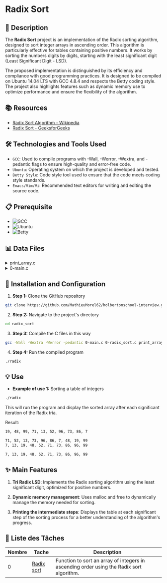 # Radix Sort

## 📝 Description

The **Radix Sort** project is an implementation of the Radix sorting algorithm, designed to sort integer arrays in ascending order. This algorithm is particularly effective for tables containing positive numbers. It works by sorting the numbers digits by digits, starting with the least significant digit (Least Significant Digit - LSD).

The proposed implementation is distinguished by its efficiency and compliance with good programming practices. It is designed to be compiled on Ubuntu 14.04 LTS with GCC 4.8.4 and respects the Betty coding style. The project also highlights features such as dynamic memory use to optimize performance and ensure the flexibility of the algorithm.

## 📚 Resources

- [Radix Sort Algorithm - Wikipedia](https://en.wikipedia.org/wiki/Radix_sort)
- [Radix Sort - GeeksforGeeks](https://www.geeksforgeeks.org/radix-sort/)

## 🛠️ Technologies and Tools Used

- `GCC`: Used to compile programs with -Wall, -Werror, -Wextra, and -pedantic flags to ensure high-quality and error-free code.
- `Ubuntu`: Operating system on which the project is developed and tested.
- `Betty Style`: Code style tool used to ensure that the code meets coding style standards.
- `Emacs/Vim/Vi`: Recommended text editors for writing and editing the source code.

## 📋 Prerequisite

- ![ GCC](https://img.shields.io/badge/gcc-4.8.4-green)
- ![ Ubuntu](https://img.shields.io/badge/Ubuntu-14.04_LTS-orange)
- ![ Betty](https://img.shields.io/badge/Betty-Style-blue)

## 📊 Data Files
<details>
<summary>print_array.c</summary>
<br>

```c
#include <stdlib.h>
#include <stdio.h>

/**
 * print_array - Prints an array of integers
 *
 * @array: The array to be printed
 * @size: Number of elements in @array
 */
void print_array(const int *array, size_t size)
{
    size_t i;

    i = 0;
    while (array && i < size)
    {
        if (i > 0)
            printf(", ");
        printf("%d", array[i]);
        ++i;
    }
    printf("\n");
}
```
</details>
<details>
<summary>0-main.c</summary>
<br>

```c
#include <stdio.h>
#include <stdlib.h>
#include "sort.h"
/**

main - Entry point

Return: Always 0
*/
int main(void)
{
int array[] = {19, 48, 99, 71, 13, 52, 96, 73, 86, 7};
size_t n = sizeof(array) / sizeof(array[0]);

print_array(array, n);
printf("\n");
radix_sort(array, n);
printf("\n");
print_array(array, n);
return (0);
}
```
</details>

## 🚀 Installation and Configuration

1. **Step 1:** Clone the GitHub repository

```sh
git clone https://github.com/MathieuMorel62/holbertonschool-interview.git
```

2. **Step 2:** Navigate to the project's directory

```sh
cd radix_sort
```

3. **Step 3:** Compile the C files in this way

```sh
gcc -Wall -Wextra -Werror -pedantic 0-main.c 0-radix_sort.c print_array.c -o radix
```

4. **Step 4:** Run the compiled program

```sh
./radix
```

## 💡 Use

- **Example of use 1:** Sorting a table of integers

```sh
./radix
```

This will run the program and display the sorted array after each significant iteration of the Radix tria.

Result:

```sh
19, 48, 99, 71, 13, 52, 96, 73, 86, 7

71, 52, 13, 73, 96, 86, 7, 48, 19, 99
7, 13, 19, 48, 52, 71, 73, 86, 96, 99

7, 13, 19, 48, 52, 71, 73, 86, 96, 99
```

## ✨ Main Features

1. **Tri Radix LSD**: Implements the Radix sorting algorithm using the least significant digit, optimized for positive numbers.

2. **Dynamic memory management**: Uses malloc and free to dynamically manage the memory needed for sorting.

3. **Printing the intermediate steps**: Displays the table at each significant step of the sorting process for a better understanding of the algorithm's progress.

## 📝 Liste des Tâches

| Nombre | Tache | Description |
| ------ | ----- | ----------- |
| 0 | [Radix sort](https://github.com/CaroChoch/holbertonschool-interview/blob/main/radix_sort/0-radix_sort.c) | Function to sort an array of integers in ascending order using the Radix sort algorithm. |
